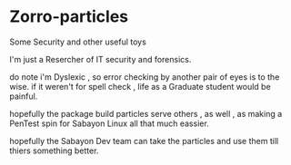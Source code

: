 Zorro-particles
===============

Some Security and other useful toys

I'm just a Resercher of IT security and forensics.

do note i'm Dyslexic , so error checking by another pair of eyes is to the wise. 
if it weren't for spell check , life as a Graduate student would be painful. 

hopefully the package build particles serve others , 
as well , as making a PenTest spin for Sabayon Linux all that much eassier.

hopefully the Sabayon Dev team can take the particles and use them till thiers something better. 
